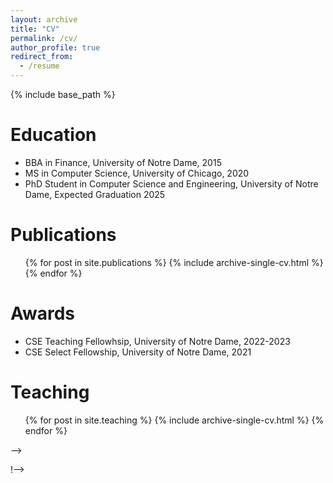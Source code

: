 ```yaml
---
layout: archive
title: "CV"
permalink: /cv/
author_profile: true
redirect_from:
  - /resume
---
```


{% include base_path %}

Education
======
* BBA in Finance, University of Notre Dame, 2015
* MS in Computer Science, University of Chicago, 2020
* PhD Student in Computer Science and Engineering, University of Notre Dame, Expected Graduation 2025

<!-- Work experience
======
* August 2017 - March 2020: Compliance Analyst - Trade Surveillance
  * Interactive Brokers
  * Duties included: Tagging issues
  * Supervisor: Professor Git -->

  
<!-- Skills
======
* Skill 1
* Skill 2
  * Sub-skill 2.1
  * Sub-skill 2.2
  * Sub-skill 2.3
* Skill 3 -->

Publications
======
  <ul>{% for post in site.publications %}
    {% include archive-single-cv.html %}
  {% endfor %}</ul>

Awards
======
* CSE Teaching Fellowhsip, University of Notre Dame, 2022-2023
* CSE Select Fellowship, University of Notre Dame, 2021
  
<!-- Talks
======
  <ul>{% for post in site.talks %}
    {% include archive-single-talk-cv.html %}
  {% endfor %}</ul>

 !-->
  
Teaching
======
  <ul>{% for post in site.teaching %}
    {% include archive-single-cv.html %}
  {% endfor %}</ul> -->
  
<!-- Service and leadership
======
* Currently signed in to 43 different slack teams -->
!-->